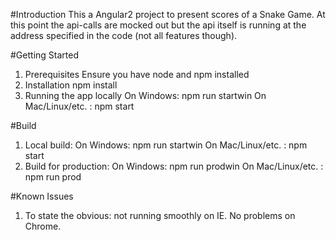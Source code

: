 #Introduction 
This a Angular2 project to present scores of a Snake Game. At this point the api-calls are mocked out but the api itself is running at the address specified in the code (not all features though).

#Getting Started
1.	Prerequisites
    Ensure you have node and npm installed
2.	Installation
    npm install
3.	Running the app locally
    On Windows: npm run startwin
    On Mac/Linux/etc. : npm start
   

#Build
1.	Local build:
    On Windows: npm run startwin
    On Mac/Linux/etc. : npm start
2.	Build for production:
    On Windows: npm run prodwin
    On Mac/Linux/etc. : npm run prod
    
#Known Issues
1. To state the obvious: not running smoothly on IE. No problems on Chrome.
    